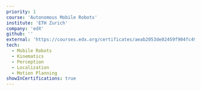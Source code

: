 ```yaml
---
priority: 1
course: 'Autonomous Mobile Robots'
institute: 'ETH Zurich'
company: 'edX'
github: ''
external: 'https://courses.edx.org/certificates/aeab2053de02459f904fc4957ff6a67c'
tech:
  - Mobile Robots
  - Kinematics
  - Perception
  - Localization
  - Motion Planning
showInCertifications: true
---
```

